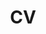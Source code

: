 ---
title: CV
description: ''
featured_image: ''
omit_header_text: false
menu:
  main:
    weight: 1
---